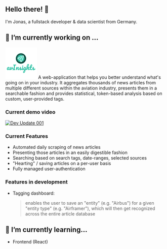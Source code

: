 ## Hello there! 👋
I'm Jonas, a fullstack developer & data scientist from Germany.

## 🔭 I’m currently working on ...
<img src="./avInsights_logo.png" alt="avInsights" width="100">
A web-application that helps you better understand what's going on in your industry.
It aggregates thousands of news articles from multiple different sources within the aviation industry, presents them in a searchable fashion and provides statistical, token-based analysis based on custom, user-provided tags.

### Current demo video
[![Dev Update 001](http://img.youtube.com/vi/2dj04mvWEcc/0.jpg)](https://www.youtube.com/watch?v=2dj04mvWEcc "Dev Update 001")

### Current Features
- Automated daily scraping of news articles
- Presenting those articles in an easily digestible fashion
- Searching based on search tags, date-ranges, selected sources
- "Hearting" / saving articles on a per-user basis
- Fully managed user-authentication

### Features in development
- Tagging dashboard:
  > enables the user to save an "entity" (e.g. "Airbus") for a given "entity type" (e.g. "Airframer"), which will then get recognized across the entire article database

## 🌱 I’m currently learning...
- Frontend (React)

<!--
**JonasRoo/JonasRoo** is a ✨ _special_ ✨ repository because its `README.md` (this file) appears on your GitHub profile.

Here are some ideas to get you started:

- 🔭 I’m currently working on ...
- 🌱 I’m currently learning ...
- 👯 I’m looking to collaborate on ...
- 🤔 I’m looking for help with ...
- 💬 Ask me about ...
- 📫 How to reach me: ...
- 😄 Pronouns: ...
- ⚡ Fun fact: ...
-->
